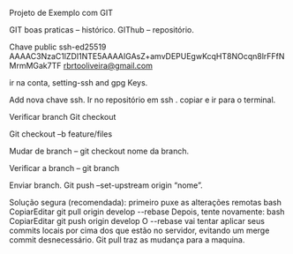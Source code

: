 Projeto de Exemplo com GIT

GIT boas praticas – histórico.
GIThub – repositório.

Chave public
ssh-ed25519 AAAAC3NzaC1lZDI1NTE5AAAAIGAsZ+amvDEPUEgwKcqHT8NOcqn8lrFFfNMrmMGak7TF rbrtooliveira@gmail.com

ir na conta, setting-ssh and gpg Keys.

Add nova chave ssh.
Ir no repositório em ssh . copiar e ir para o terminal.

Verificar branch
Git checkout

Git checkout –b feature/files

Mudar de branch – git checkout nome da branch.

Verificar a branch – git branch

Enviar branch.
Git push –set-upstream origin “nome”.

Solução segura (recomendada): primeiro puxe as alterações remotas
bash
CopiarEditar
git pull origin develop --rebase
Depois, tente novamente:
bash
CopiarEditar
git push origin develop
O --rebase vai tentar aplicar seus commits locais por cima dos que estão no servidor, evitando um merge commit desnecessário.
Git pull traz as mudança para a maquina.

